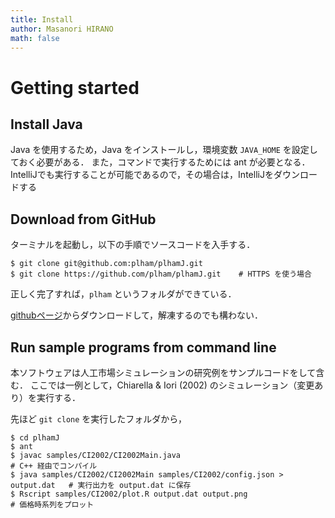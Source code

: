```yaml
---
title: Install
author: Masanori HIRANO
math: false
---
```


# Getting started

## Install Java

Java を使用するため，Java をインストールし，環境変数 `JAVA_HOME` を設定しておく必要がある．
また，コマンドで実行するためには ant が必要となる．
IntelliJでも実行することが可能であるので，その場合は，IntelliJをダウンロードする

## Download from GitHub

ターミナルを起動し，以下の手順でソースコードを入手する．

```
$ git clone git@github.com:plham/plhamJ.git
$ git clone https://github.com/plham/plhamJ.git    # HTTPS を使う場合
```

正しく完了すれば，`plham` というフォルダができている．

[githubページ](https://github.com/plham/plhamJ)からダウンロードして，解凍するのでも構わない．


## Run sample programs from command line

本ソフトウェアは人工市場シミュレーションの研究例をサンプルコードをして含む．
ここでは一例として，Chiarella & Iori (2002) のシミュレーション（変更あり）を実行する．

先ほど `git clone` を実行したフォルダから，

```
$ cd plhamJ
$ ant
$ javac samples/CI2002/CI2002Main.java                                     # C++ 経由でコンパイル
$ java samples/CI2002/CI2002Main samples/CI2002/config.json > output.dat   # 実行出力を output.dat に保存
$ Rscript samples/CI2002/plot.R output.dat output.png                      # 価格時系列をプロット
```

